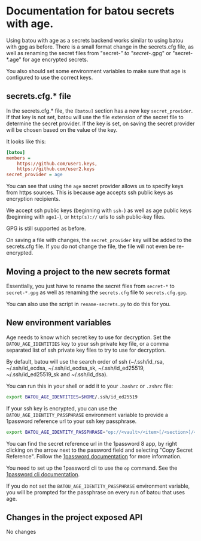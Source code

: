 # Documentation for batou secrets with age.

Using batou with age as a secrets backend works similar to using batou with
gpg as before. There is a small format change in the secrets.cfg file, as well
as renaming the secret files from "secret-*" to "secret-*.gpg" or "secret-*.age"
for age encrypted secrets.

You also should set some environment variables to make sure that age is configured
to use the correct keys.

## secrets.cfg.* file

In the secrets.cfg.* file, the `[batou]` section has a new key `secret_provider`.
If that key is not set, batou will use the file extension of the secret file
to determine the secret provider. If the key is set, on saving the secret provider
will be chosen based on the value of the key.

It looks like this:

```ini
[batou]
members =
    https://github.com/user1.keys,
    https://github.com/user2.keys
secret_provider = age
```

You can see that using the `age` secret provider allows us to specify keys from
https sources. This is because age accepts ssh public keys as encryption recipients.

We accept ssh public keys (beginning with `ssh-`) as well as age public keys
(beginning with `age1-`), or `http(s)://` urls to ssh public-key files.

GPG is still supported as before.

On saving a file with changes, the `secret_provider` key will be added to the
secrets.cfg file. If you do not change the file, the file will not even be re-encrypted.

## Moving a project to the new secrets format

Essentially, you just have to rename the secret files from `secret-*` to `secret-*.gpg`
as well as renaming the `secrets.cfg` file to `secrets.cfg.gpg`.

You can also use the script in `rename-secrets.py` to do this for you.

## New environment variables

Age needs to know which secret key to use for decryption. Set the `BATOU_AGE_IDENTITIES`
key to your ssh private key file, or a comma separated list of ssh private key files to
try to use for decryption.

By default, batou will use the search order of ssh
(~/.ssh/id_rsa, ~/.ssh/id_ecdsa, ~/.ssh/id_ecdsa_sk,
~/.ssh/id_ed25519, ~/.ssh/id_ed25519_sk and ~/.ssh/id_dsa).

You can run this in your shell or add it to your `.bashrc` or `.zshrc` file:

```bash
export BATOU_AGE_IDENTITIES=$HOME/.ssh/id_ed25519
```

If your ssh key is encrypted, you can use the `BATOU_AGE_IDENTITY_PASSPHRASE` environment
variable to provide a 1password reference url to your ssh key passphrase.

```bash
export BATOU_AGE_IDENTITY_PASSPHRASE="op://<vault>/<item>[/<section>]/<field>"
```

You can find the secret reference url in the 1password 8 app, by right clicking on the
arrow next to the password field and selecting "Copy Secret Reference". Follow the
[1password documentation](https://developer.1password.com/docs/cli/secret-references/#step-1-copy-secret-references) for more information.

You need to set up the 1password cli to use the `op` command. See the
[1password cli documentation](https://developer.1password.com/docs/cli/get-started/).

If you do not set the `BATOU_AGE_IDENTITY_PASSPHRASE` environment variable, you will
be prompted for the passphrase on every run of batou that uses age.

## Changes in the project exposed API

No changes
